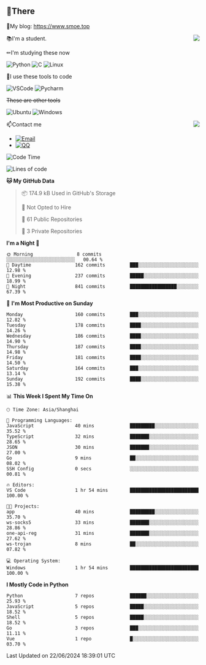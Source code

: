 
## 👏There

📰My blog: https://www.smoe.top

<img align="right" src="https://github-readme-stats.vercel.app/api/top-langs/?username=AkashiCoin"/>


📚I'm a student.

✏I'm studying these now

![Python](https://img.shields.io/badge/-Python-blue?style=flat-square&logo=Python&logoColor=fff)
![C](https://img.shields.io/badge/-C-585858?style=flat-square&logo=C&logoColor=fff)
![Linux](https://img.shields.io/badge/-Linux-black?style=flat-square&logo=Linux&logoColor=fff)

🔨I use these tools to code

![VSCode](https://img.shields.io/badge/-VSCode-blue?style=flat-square&logo=visualstudiocode&logoColor=fff)
![Pycharm](https://img.shields.io/badge/-Pycharm-green?style=flat-square&logo=pycharm&logoColor=fff)

 ~~These are other tools~~

![Ubuntu](https://img.shields.io/badge/-Ubuntu-orange?style=flat-square&logo=Ubuntu&logoColor=fff)
![Windows](https://img.shields.io/badge/-Windows-blue?style=flat-square&logo=Windows&logoColor=fff)

<img align="right" src="https://github-readme-stats.vercel.app/api?username=AkashiCoin" />


📫Contact me

* [![Email](https://img.shields.io/badge/Email-l1040186796@gmail.com-1?style=social&logoColor=fff)](mailto:l1040186796@gmail.com)
* [![QQ](https://img.shields.io/badge/QQ-1040186796-1?style=social&logoColor=fff)](tencent://AddContact/?fromId=45&fromSubId=1&subcmd=all&uin=1040186796&website=www.oicqzone.com)

<!--START_SECTION:waka-->
![Code Time](http://img.shields.io/badge/Code%20Time-1%2C196%20hrs%2018%20mins-blue)

![Lines of code](https://img.shields.io/badge/From%20Hello%20World%20I%27ve%20Written-269.0%20thousand%20lines%20of%20code-blue)

**🐱 My GitHub Data** 

> 📦 174.9 kB Used in GitHub's Storage 
 > 
> 🚫 Not Opted to Hire
 > 
> 📜 61 Public Repositories 
 > 
> 🔑 3 Private Repositories 
 > 
**I'm a Night 🦉** 

```text
🌞 Morning                8 commits           ░░░░░░░░░░░░░░░░░░░░░░░░░   00.64 % 
🌆 Daytime                162 commits         ███░░░░░░░░░░░░░░░░░░░░░░   12.98 % 
🌃 Evening                237 commits         █████░░░░░░░░░░░░░░░░░░░░   18.99 % 
🌙 Night                  841 commits         █████████████████░░░░░░░░   67.39 % 
```
📅 **I'm Most Productive on Sunday** 

```text
Monday                   160 commits         ███░░░░░░░░░░░░░░░░░░░░░░   12.82 % 
Tuesday                  178 commits         ████░░░░░░░░░░░░░░░░░░░░░   14.26 % 
Wednesday                186 commits         ████░░░░░░░░░░░░░░░░░░░░░   14.90 % 
Thursday                 187 commits         ████░░░░░░░░░░░░░░░░░░░░░   14.98 % 
Friday                   181 commits         ████░░░░░░░░░░░░░░░░░░░░░   14.50 % 
Saturday                 164 commits         ███░░░░░░░░░░░░░░░░░░░░░░   13.14 % 
Sunday                   192 commits         ████░░░░░░░░░░░░░░░░░░░░░   15.38 % 
```


📊 **This Week I Spent My Time On** 

```text
🕑︎ Time Zone: Asia/Shanghai

💬 Programming Languages: 
JavaScript               40 mins             █████████░░░░░░░░░░░░░░░░   35.52 % 
TypeScript               32 mins             ███████░░░░░░░░░░░░░░░░░░   28.65 % 
JSON                     30 mins             ███████░░░░░░░░░░░░░░░░░░   27.00 % 
Go                       9 mins              ██░░░░░░░░░░░░░░░░░░░░░░░   08.02 % 
SSH Config               0 secs              ░░░░░░░░░░░░░░░░░░░░░░░░░   00.81 % 

🔥 Editors: 
VS Code                  1 hr 54 mins        █████████████████████████   100.00 % 

🐱‍💻 Projects: 
app                      40 mins             █████████░░░░░░░░░░░░░░░░   35.70 % 
ws-socks5                33 mins             ███████░░░░░░░░░░░░░░░░░░   28.86 % 
one-api-reg              31 mins             ███████░░░░░░░░░░░░░░░░░░   27.62 % 
ws-trojan                8 mins              ██░░░░░░░░░░░░░░░░░░░░░░░   07.82 % 

💻 Operating System: 
Windows                  1 hr 54 mins        █████████████████████████   100.00 % 
```

**I Mostly Code in Python** 

```text
Python                   7 repos             ██████░░░░░░░░░░░░░░░░░░░   25.93 % 
JavaScript               5 repos             █████░░░░░░░░░░░░░░░░░░░░   18.52 % 
Shell                    5 repos             █████░░░░░░░░░░░░░░░░░░░░   18.52 % 
Go                       3 repos             ███░░░░░░░░░░░░░░░░░░░░░░   11.11 % 
Vue                      1 repo              █░░░░░░░░░░░░░░░░░░░░░░░░   03.70 % 
```




 Last Updated on 22/06/2024 18:39:01 UTC
<!--END_SECTION:waka-->
